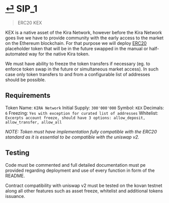 # [⏎](README.md#Roadmap) SIP_1
>  ERC20 KEX

KEX is a native asset of the Kira Network, however before the Kira Network goes live we have to provide community with the early access to the market on the Ethereum blockchain. For that purpose we will deploy [ERC20](https://github.com/ethereum/EIPs/blob/master/EIPS/eip-20.md) placeholder token that will be in the future swapped in the manual or half-automated way for the native Kira token. 

We must have ability to freeze the token transfers if necessary (eg. to enforce token swap in the future or simultaneous market access). In such case only token transfers to and from a configurable list of addresses should be possible.

## Requirements

Token Name: `KIRA Network`
Initial Supply: `300'000'000`
Symbol: `KEX`
Decimals: `6`
Freezing: `Yes with exception for curated list of addresses`
Whitelist: `Excerpts account freeze, should have 3 options: allow_deposit, allow_transfer, allow_all`

_NOTE: Token must have implementation fully compatible with the ERC20 standard as it is essential to be compatible with the uniswap v2._

## Testing

Code must be commented and full detailed documentation must pe provided regarding deployment and use of every function in form of the README.

Contract compatibility with uniswap v2 must be tested on the kovan testnet along all other features such as asset freeze, whitelist and additional tokens issuance.


